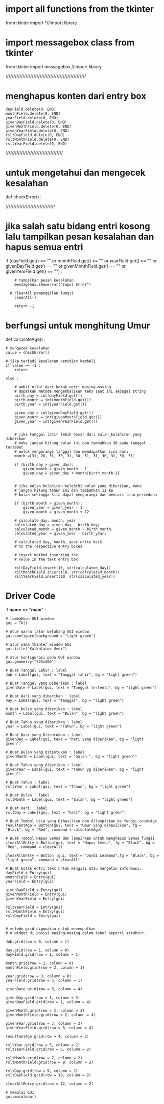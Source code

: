 # import all functions from the tkinter 
from tkinter import *//import library 
# import messagebox class from tkinter 
from tkinter import messagebox //import library

////////////////////////////////////////////////////

# menghapus konten dari entry box

	dayField.delete(0, END) 
	monthField.delete(0, END) 
	yearField.delete(0, END) 
	givenDayField.delete(0, END) 
	givenMonthField.delete(0, END) 
	givenYearField.delete(0, END) 
	rsltDayField.delete(0, END) 
	rsltMonthField.delete(0, END) 
	rsltYearField.delete(0, END) 
/////////////////////////////////////
 # untuk mengetahui dan mengecek kesalahan 
def checkError() :  
  
  ////////////////////////////////
  
# jika salah satu bidang entri kosong lalu tampilkan pesan kesalahan dan hapus semua entri

  if (dayField.get() == "" or monthField.get() == "" 
		or yearField.get() == "" or givenDayField.get() == "" 
		or givenMonthField.get() == "" or givenYearField.get() == "") : 

		# tampilkan pesan kesalahan
		messagebox.showerror("Input Error") 

	  # clearAll pemanggilan fungsi
		clearAll() 
		
		return -1

# berfungsi untuk menghitung Umur
def calculateAge() : 

	# mengecek kesalahan 
	value = checkError() 

	# jika terjadi kesalahan kemudian kembali
	if value == -1 : 
		return
	
	else : 
		
		# ambil nilai dari kotak entri masing-masing 
		# dapatkan metode mengembalikan teks saat ini sebagai string 
		birth_day = int(dayField.get()) 
		birth_month = int(monthField.get()) 
		birth_year = int(yearField.get()) 

		given_day = int(givenDayField.get()) 
		given_month = int(givenMonthField.get()) 
		given_year = int(givenYearField.get()) 
		
		
		# jika tanggal lahir lebih besar dari bulan_kelahiran yang diberikan 
		# maka jangan hitung bulan ini dan tambahkan 30 pada tanggal tersebut
		# untuk mengurangi tanggal dan mendapatkan sisa hari 
		month =[31, 28, 31, 30, 31, 30, 31, 31, 30, 31, 30, 31] 
		
		if (birth_day > given_day): 
			given_month = given_month - 1
			given_day = given_day + month[birth_month-1] 
					
					
		# jika bulan kelahiran melebihi bulan yang diberikan, maka
		# jangan hitung tahun ini dan tambahkan 12 ke 
		# bulan sehingga kita dapat mengurangi dan mencari tahu perbedaan
    
		if (birth_month > given_month): 
			given_year = given_year - 1
			given_month = given_month + 12
					
		# calculate day, month, year 
		calculated_day = given_day - birth_day; 
		calculated_month = given_month - birth_month; 
		calculated_year = given_year - birth_year; 

		# calculated day, month, year write back 
		# to the respective entry boxes 

		# insert method inserting the 
		# value in the text entry box. 
		
		rsltDayField.insert(10, str(calculated_day)) 
		rsltMonthField.insert(10, str(calculated_month)) 
		rsltYearField.insert(10, str(calculated_year)) 
	

# Driver Code 
if __name__ == "__main__" : 

	# tambahkan GUI window 
	gui = Tk() 

	# Atur warna latar belakang GUI window
	gui.configure(background = "light green") 

	# atur nama tkinter window GUI
	gui.title("Kalkulator Umur") 

	# atur konfigurasi pada GUI window 
	gui.geometry("525x260") 

	# Buat Tanggal Lahir : label 
	dob = Label(gui, text = "Tanggal lahir", bg = "light green") 

	# Buat Tanggal yang Diberikan : label 
	givenDate = Label(gui, text = "Tanggal tertentu", bg = "light green") 

	# Buat Hari yang diberikan : label 
	day = Label(gui, text = "Tanggal", bg = "light green") 

	# Buat Bulan yang diberikan : label 
	month = Label(gui, text = "Bulan", bg = "light green") 

	# Buat Tahun yang diberikan : label 
	year = Label(gui, text = "Tahun", bg = "light green") 

	# Buat Hari yang Ditentukan : label 
	givenDay = Label(gui, text = "hari yang diberikan", bg = "light green") 

	# Buat Bulan yang ditentukan : label 
	givenMonth = Label(gui, text = "bulan ", bg = "light green") 

	# Buat Tahun yang diberikan : label 
	givenYear = Label(gui, text = "Tahun yg diberikan", bg = "light green") 

	# Buat Tahun : label 
	rsltYear = Label(gui, text = "Tahun", bg = "light green") 

	# Buat Bulan : label 
	rsltMonth = Label(gui, text = "Bulan", bg = "light green") 

	# Buat Hari : label 
	rsltDay = Label(gui, text = "hari", bg = "light green") 

	# Buat Tombol Usia yang Dihasilkan dan dilampirkan ke fungsi countAge 
	resultantAge = Button(gui, text = "Umur yang dihasilkan", fg = "Black", bg = "Red", command = calculateAge) 

	# Buat Tombol Hapus Semua dan lampirkan untuk menghapus Semua fungsi 
	clearAllEntry = Button(gui, text = "Hapus Semua", fg = "Black", bg = "Red", command = clearAll) 

	clearAllEntry = Button (gui, text = "Jundi Lesmana",fg = "Black", bg = "light green", command = clearAll)

	# Buat kotak entri teks untuk mengisi atau mengetik informasi. 
	dayField = Entry(gui) 
	monthField = Entry(gui) 
	yearField = Entry(gui) 
	
	givenDayField = Entry(gui) 
	givenMonthField = Entry(gui) 
	givenYearField = Entry(gui) 
	
	rsltYearField = Entry(gui) 
	rsltMonthField = Entry(gui) 
	rsltDayField = Entry(gui) 


	# metode grid digunakan untuk menempatkan
	# # widget di posisi masing-masing dalam tabel seperti struktur.
  
	dob.grid(row = 0, column = 1) 
	
	day.grid(row = 1, column = 0) 
	dayField.grid(row = 1, column = 1) 
	
	month.grid(row = 2, column = 0) 
	monthField.grid(row = 2, column = 1) 
	
	year.grid(row = 3, column = 0) 
	yearField.grid(row = 3, column = 1) 
	
	givenDate.grid(row = 0, column = 4) 
	
	givenDay.grid(row = 1, column = 3) 
	givenDayField.grid(row = 1, column = 4) 
	
	givenMonth.grid(row = 2, column = 3) 
	givenMonthField.grid(row = 2, column = 4) 
	
	givenYear.grid(row = 3, column = 3) 
	givenYearField.grid(row = 3, column = 4) 
	
	resultantAge.grid(row = 4, column = 2) 
	
	rsltYear.grid(row = 5, column = 2) 
	rsltYearField.grid(row = 6, column = 2) 
	
	rsltMonth.grid(row = 7, column = 2) 
	rsltMonthField.grid(row = 8, column = 2) 
	
	rsltDay.grid(row = 9, column = 2) 
	rsltDayField.grid(row = 10, column = 2) 

	clearAllEntry.grid(row = 12, column = 2) 

	# memulai GUI 
	gui.mainloop()	 
